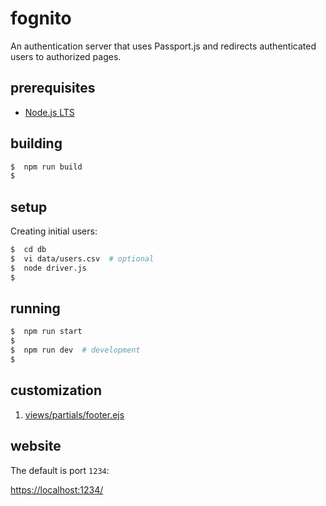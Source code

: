 # fognito

An authentication server that uses Passport.js and redirects authenticated users to authorized pages.

## prerequisites

* [Node.js LTS](https://nodejs.org/en/)

## building

```bash
$  npm run build
$
```

## setup

Creating initial users:

```bash
$  cd db
$  vi data/users.csv  # optional
$  node driver.js
$
```

## running

```bash
$  npm run start
$
$  npm run dev  # development
$
```

## customization

1. [views/partials/footer.ejs](views/partials/footer.ejs)

## website

The default is port `1234`:

[https://localhost:1234/](https://localhost:1234/)
